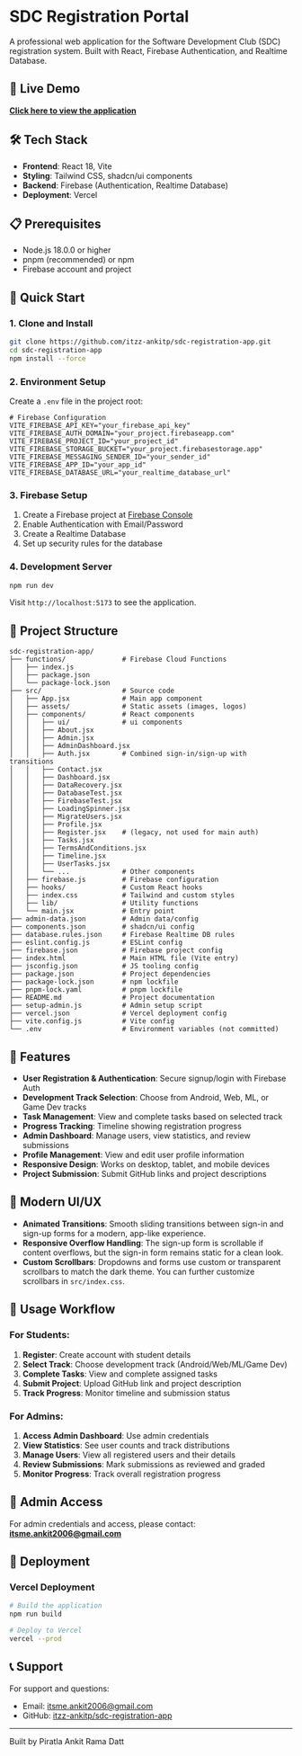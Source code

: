 # SDC Registration Portal

A professional web application for the Software Development Club (SDC) registration system. Built with React, Firebase Authentication, and Realtime Database.

## 🚀 Live Demo

**[Click here to view the application](https://sdc-registration-app.vercel.app)**

## 🛠 Tech Stack

- **Frontend**: React 18, Vite
- **Styling**: Tailwind CSS, shadcn/ui components
- **Backend**: Firebase (Authentication, Realtime Database)
- **Deployment**: Vercel

## 📋 Prerequisites

- Node.js 18.0.0 or higher
- pnpm (recommended) or npm
- Firebase account and project

## 🚀 Quick Start

### 1. Clone and Install

```bash
git clone https://github.com/itzz-ankitp/sdc-registration-app.git
cd sdc-registration-app
npm install --force
```

### 2. Environment Setup

Create a `.env` file in the project root:

```env
# Firebase Configuration
VITE_FIREBASE_API_KEY="your_firebase_api_key"
VITE_FIREBASE_AUTH_DOMAIN="your_project.firebaseapp.com"
VITE_FIREBASE_PROJECT_ID="your_project_id"
VITE_FIREBASE_STORAGE_BUCKET="your_project.firebasestorage.app"
VITE_FIREBASE_MESSAGING_SENDER_ID="your_sender_id"
VITE_FIREBASE_APP_ID="your_app_id"
VITE_FIREBASE_DATABASE_URL="your_realtime_database_url"
```

### 3. Firebase Setup

1. Create a Firebase project at [Firebase Console](https://console.firebase.google.com/)
2. Enable Authentication with Email/Password
3. Create a Realtime Database
4. Set up security rules for the database

### 4. Development Server

```bash
npm run dev
```

Visit `http://localhost:5173` to see the application.

## 📁 Project Structure

```
sdc-registration-app/
├── functions/              # Firebase Cloud Functions
│   ├── index.js
│   ├── package.json
│   └── package-lock.json
├── src/                    # Source code
│   ├── App.jsx             # Main app component
│   ├── assets/             # Static assets (images, logos)
│   ├── components/         # React components
│   │   ├── ui/             # ui components
│   │   ├── About.jsx
│   │   ├── Admin.jsx
│   │   ├── AdminDashboard.jsx
│   │   ├── Auth.jsx        # Combined sign-in/sign-up with transitions
│   │   ├── Contact.jsx
│   │   ├── Dashboard.jsx
│   │   ├── DataRecovery.jsx
│   │   ├── DatabaseTest.jsx
│   │   ├── FirebaseTest.jsx
│   │   ├── LoadingSpinner.jsx
│   │   ├── MigrateUsers.jsx
│   │   ├── Profile.jsx
│   │   ├── Register.jsx    # (legacy, not used for main auth)
│   │   ├── Tasks.jsx
│   │   ├── TermsAndConditions.jsx
│   │   ├── Timeline.jsx
│   │   ├── UserTasks.jsx
│   │   └── ...             # Other components
│   ├── firebase.js         # Firebase configuration
│   ├── hooks/              # Custom React hooks
│   ├── index.css           # Tailwind and custom styles
│   ├── lib/                # Utility functions
│   └── main.jsx            # Entry point
├── admin-data.json         # Admin data/config
├── components.json         # shadcn/ui config
├── database.rules.json     # Firebase Realtime DB rules
├── eslint.config.js        # ESLint config
├── firebase.json           # Firebase project config
├── index.html              # Main HTML file (Vite entry)
├── jsconfig.json           # JS tooling config
├── package.json            # Project dependencies
├── package-lock.json       # npm lockfile
├── pnpm-lock.yaml          # pnpm lockfile
├── README.md               # Project documentation
├── setup-admin.js          # Admin setup script
├── vercel.json             # Vercel deployment config
├── vite.config.js          # Vite config
└── .env                    # Environment variables (not committed)
```

## 🎯 Features

- **User Registration & Authentication**: Secure signup/login with Firebase Auth
- **Development Track Selection**: Choose from Android, Web, ML, or Game Dev tracks
- **Task Management**: View and complete tasks based on selected track
- **Progress Tracking**: Timeline showing registration progress
- **Admin Dashboard**: Manage users, view statistics, and review submissions
- **Profile Management**: View and edit user profile information
- **Responsive Design**: Works on desktop, tablet, and mobile devices
- **Project Submission**: Submit GitHub links and project descriptions

## 🎨 Modern UI/UX

- **Animated Transitions**: Smooth sliding transitions between sign-in and sign-up forms for a modern, app-like experience.
- **Responsive Overflow Handling**: The sign-up form is scrollable if content overflows, but the sign-in form remains static for a clean look.
- **Custom Scrollbars**: Dropdowns and forms use custom or transparent scrollbars to match the dark theme. You can further customize scrollbars in `src/index.css`.

## 🔄 Usage Workflow

### For Students:
1. **Register**: Create account with student details
2. **Select Track**: Choose development track (Android/Web/ML/Game Dev)
3. **Complete Tasks**: View and complete assigned tasks
4. **Submit Project**: Upload GitHub link and project description
5. **Track Progress**: Monitor timeline and submission status

### For Admins:
1. **Access Admin Dashboard**: Use admin credentials
2. **View Statistics**: See user counts and track distributions
3. **Manage Users**: View all registered users and their details
4. **Review Submissions**: Mark submissions as reviewed and graded
5. **Monitor Progress**: Track overall registration progress

## 🔐 Admin Access

For admin credentials and access, please contact: **itsme.ankit2006@gmail.com**

## 🚀 Deployment

### Vercel Deployment

```bash
# Build the application
npm run build

# Deploy to Vercel
vercel --prod
```

## 📞 Support

For support and questions:
- Email: itsme.ankit2006@gmail.com
- GitHub: [itzz-ankitp/sdc-registration-app](https://github.com/itzz-ankitp/sdc-registration-app)

---

Built by Piratla Ankit Rama Datt

